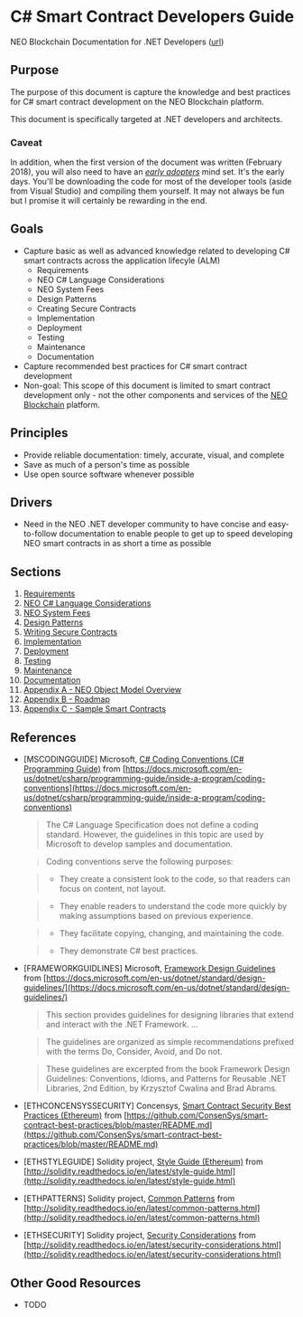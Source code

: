 # C# Smart Contract Developers Guide

NEO Blockchain Documentation for .NET Developers ([url](https://github.com/mwherman2000/neo-windocs/tree/master/windocs))

## Purpose

The purpose of this document is capture the knowledge and best practices for C# smart contract development on the NEO Blockchain platform.

This document is specifically targeted at .NET developers and architects. 

### Caveat

In addition, when the first version of the document was written (February 2018), you will also need to have an [*early adopters*](https://en.wikipedia.org/wiki/Technology_adoption_life_cycle) mind set. It's the early days. You'll be downloading the code for most of the developer tools (aside from Visual Studio) and compiling them yourself. It may not always be fun but I promise it will certainly be rewarding in the end.

## Goals

* Capture basic as well as advanced knowledge related to developing C# smart contracts across the application lifecyle (ALM)
    * Requirements
    * NEO C# Language Considerations
    * NEO System Fees
    * Design Patterns
    * Creating Secure Contracts
    * Implementation
    * Deployment
    * Testing
    * Maintenance
    * Documentation
* Capture recommended best practices for C# smart contract development
* Non-goal: This scope of this document is limited to smart contract development only - not the other components and services of the [NEO Blockchain](../quickstart-csharp/README.md) platform.

## Principles

* Provide reliable documentation: timely, accurate, visual, and complete
* Save as much of a person's time as possible
* Use open source software whenever possible

## Drivers

* Need in the NEO .NET developer community to have concise and easy-to-follow documentation to enable people to get up to speed developing NEO smart contracts in as short a time as possible

## Sections

1. [Requirements](./01-requirements.md)
2. [NEO C# Language Considerations](./02-csharp.md)
3. [NEO System Fees](./03-systemfees.md)
4. [Design Patterns](./04-designpatterns.md)
5. [Writing Secure Contracts](./05-securecontracts.md)
6. [Implementation](./06-implementation.md)
7. [Deployment](./07-deployment.md)
8. [Testing](./08-testing.md)
9. [Maintenance](./09-maintenance.md)
10. [Documentation](./10-documentation.md)
11. [Appendix A - NEO Object Model Overview](./11.neoobjectmodel.md)
12. [Appendix B - Roadmap](./12-roadmap.md)
12. [Appendix C - Sample Smart Contracts](./13-samplesmartcontracts.md)

## References

* [MSCODINGGUIDE] Microsoft, [C# Coding Conventions (C# Programming Guide)](https://docs.microsoft.com/en-us/dotnet/csharp/programming-guide/inside-a-program/coding-conventions) from [https://docs.microsoft.com/en-us/dotnet/csharp/programming-guide/inside-a-program/coding-conventions](https://docs.microsoft.com/en-us/dotnet/csharp/programming-guide/inside-a-program/coding-conventions)
    > The C# Language Specification does not define a coding standard. However, the guidelines in this topic are used by Microsoft to develop samples and documentation. 

    > Coding conventions serve the following purposes:

    > * They create a consistent look to the code, so that readers can focus on content, not layout.

    > * They enable readers to understand the code more quickly by making assumptions based on previous experience.

    > * They facilitate copying, changing, and maintaining the code.

    > * They demonstrate C# best practices.

* [FRAMEWORKGUIDLINES] Microsoft, [Framework Design Guidelines](https://docs.microsoft.com/en-us/dotnet/standard/design-guidelines/) from [https://docs.microsoft.com/en-us/dotnet/standard/design-guidelines/](https://docs.microsoft.com/en-us/dotnet/standard/design-guidelines/)
    > This section provides guidelines for designing libraries that extend and interact with the .NET Framework. ...

    > The guidelines are organized as simple recommendations prefixed with the terms Do, Consider, Avoid, and Do not. 

    >These guidelines are excerpted from the book Framework Design Guidelines: Conventions, Idioms, and Patterns for Reusable .NET Libraries, 2nd Edition, by Krzysztof Cwalina and Brad Abrams.

* [ETHCONCENSYSSECURITY] Concensys, [Smart Contract Security Best Practices (Ethereum)](https://github.com/ConsenSys/smart-contract-best-practices/blob/master/README.md) from [https://github.com/ConsenSys/smart-contract-best-practices/blob/master/README.md](https://github.com/ConsenSys/smart-contract-best-practices/blob/master/README.md)

* [ETHSTYLEGUIDE] Solidity project, [Style Guide (Ethereum)](http://solidity.readthedocs.io/en/latest/style-guide.html) from [http://solidity.readthedocs.io/en/latest/style-guide.html](http://solidity.readthedocs.io/en/latest/style-guide.html)

* [ETHPATTERNS] Solidity project, [Common Patterns](http://solidity.readthedocs.io/en/latest/common-patterns.html) from [http://solidity.readthedocs.io/en/latest/common-patterns.html](http://solidity.readthedocs.io/en/latest/common-patterns.html)

* [ETHSECURITY] Solidity project, [Security Considerations](http://solidity.readthedocs.io/en/latest/security-considerations.html) from [http://solidity.readthedocs.io/en/latest/security-considerations.html](http://solidity.readthedocs.io/en/latest/security-considerations.html)

## Other Good Resources

* TODO


